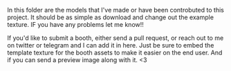 In this folder are the models that I've made or have been controbuted to this project. It should be as simple as download and change out the example texture.  IF you have any problems let me know!!

If you'd like to submit a booth, either send a pull request, or reach out to me on twitter or telegram and I can add it in here.  Just be sure to embed the template texture for the booth assets
to make it easier on the end user.  And if you can send a preview image along with it.  <3